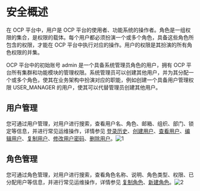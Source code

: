 # 安全概述

在 OCP 平台中，用户是 OCP 平台的使用者、功能系统的操作者。角色是一组权限的集合，是权限的载体。每个用户都必须扮演一个或多个角色，具备这些角色所包含的权限，才能在 OCP 平台中执行对应的操作。用户的权限是其扮演的所有角色权限的并集。

OCP 平台中的初始账号 admin 是一个具备系统管理员角色的用户，拥有 OCP 平台所有集群和功能模块的管理权限。系统管理员可以创建其他用户，并为其分配一个或多个角色，使其在业务架构中扮演对应的职能，例如创建一个具备用户管理权限 USER_MANAGER 的用户，使其可以代替管理员创建其他用户。

## 用户管理

您可通过用户管理，对用户进行搜索，查看用户名、角色、邮箱、组织、部门、锁定等信息，并进行常见运维操作，详情参见 [登录历史](../../10.using-system-management/11.logon-history.md)、[创建用户](../../10.using-system-management/5.create-user.md)、[查看用户](../../10.using-system-management/6.view-users.md)、[编辑用户](../../10.using-system-management/7.edit-a-user.md)、[复制用户](../../10.using-system-management/8.copy-user.md)、[修改用户密码](../../10.using-system-management/9.change-user-password.md)、[删除用户](../../10.using-system-management/10.delete-a-user.md)。![1](https://help-static-aliyun-doc.aliyuncs.com/assets/img/zh-CN/5916260261/p266245.png)

## 角色管理

您可通过角色管理，对用户进行搜索，查看角色名称、说明、角色类型、权限、已分配用户等信息，并进行常见运维操作，详情参见 [复制角色](../../10.using-system-management/4.copy-role.md)、[新建角色](../../10.using-system-management/2.create-role.md)。![2](https://help-static-aliyun-doc.aliyuncs.com/assets/img/zh-CN/5916260261/p266246.png)
